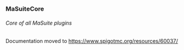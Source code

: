 ### MaSuiteCore
###### Core of all MaSuite plugins

Documentation moved to https://www.spigotmc.org/resources/60037/
